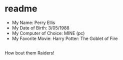 # readme

- My Name: Perry Ellis
- My Date of Birth: 3/05/1988
- My Computer of Choice: MINE (pc)
- My Favorite Movie: Harry Potter: The Goblet of Fire

##

How bout them Raiders!

